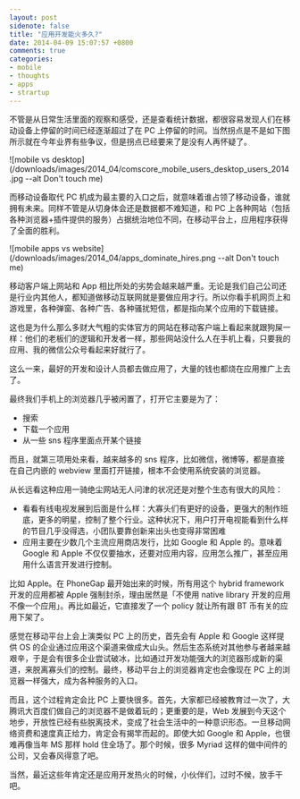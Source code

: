 ```yaml
---
layout: post
sidenote: false
title: "应用开发能火多久?"
date: 2014-04-09 15:07:57 +0800
comments: true
categories:
- mobile
- thoughts
- apps
- strartup
---
```


不管是从日常生活里面的观察和感受，还是查看统计数据，都很容易发现人们在移动设备上停留的时间已经逐渐超过了在 PC 上停留的时间。当然拐点是不是如下图所示就在今年业界有些争议，但是拐点已经要来了是没有人再怀疑了。


![mobile vs desktop](/downloads/images/2014_04/comscore_mobile_users_desktop_users_2014.jpg --alt Don't touch me)


而移动设备取代 PC 机成为最主要的入口之后，就意味着谁占领了移动设备，谁就拥有未来。同样不管是从切身体会还是数据都不难知道，和 PC 上各种网站（包括各种浏览器+插件提供的服务）占据统治地位不同，在移动平台上，应用程序获得了全面的胜利。


![mobile apps vs website](/downloads/images/2014_04/apps_dominate_hires.png --alt Don't touch me)

移动客户端上网站和 App 相比所处的劣势会越来越严重。无论是我们自己公司还是行业内其他人，都知道做移动互联网就是要做应用才行。所以你看手机网页上和游戏里，各种弹窗、各种广告、各种骚扰短信，都是指向某个应用的下载链接。

这也是为什么那么多财大气粗的实体官方的网站在移动客户端上看起来就跟狗屎一样：他们的老板们的逻辑和开发者一样，那些网站没什么人在手机上看，只要我的应用、我的微信公众号看起来好就行了。

这么一来，最好的开发和设计人员都去做应用了，大量的钱也都烧在应用推广上去了。

最终我们手机上的浏览器几乎被闲置了，打开它主要是为了：

* 搜索
* 下载一个应用
* 从一些 sns 程序里面点开某个链接

而且，就第三项用处来看，越来越多的 sns 程序，比如微信，微博等，都是直接在自己内嵌的 webview 里面打开链接，根本不会使用系统安装的浏览器。

从长远看这种应用一骑绝尘网站无人问津的状况还是对整个生态有很大的风险：

* 看看有线电视发展到后面是什么样：大寡头们有更好的设备，更强大的制作班底，更多的明星，控制了整个行业。这种状况下，用户打开电视能看到什么样的节目几乎没得选，小团队要靠创新来出头也变得非常困难
* 应用主要在少数几个主流应用商店发行，比如 Google 和 Apple 的。意味着 Google 和 Apple 不仅仅要抽水，还要对应用内容，应用怎么推广，甚至应用用什么语言开发进行控制。

比如 Apple。在 PhoneGap 最开始出来的时候，所有用这个 hybrid framework 开发的应用都被 Apple 强制封杀，理由居然是「不使用 native library 开发的应用不像一个应用」。再比如最近，它直接发了一个 policy 就让所有跟 BT 币有关的应用下架了。

感觉在移动平台上会上演类似 PC 上的历史，首先会有 Apple 和 Google 这样提供 OS 的企业通过应用这个渠道来做成大山头。然后生态系统对其他参与者越来越艰辛，于是会有很多企业尝试破冰，比如通过开发功能强大的浏览器形成新的渠道，来脱离寡头们的控制。最终，移动平台上的浏览器肯定也会像现在 PC 上的浏览器一样强大，成为各种服务的入口。

而且，这个过程肯定会比 PC 上要快很多。首先，大家都已经被教育过一次了，大腾讯大百度们做自己的浏览器不是做着玩的；更重要的是，Web 发展到今天这个地步，开放性已经有些脱离技术，变成了社会生活中的一种意识形态。一旦移动网络资费和速度真正给力，肯定会有揭竿而起的。即使大如 Google 和 Apple，也很难再像当年 MS 那样 hold 住全场了。那个时候，很多 Myriad 这样的做中间件的公司，又会春风得意了吧。

当然，最近这些年肯定还是应用开发热火的时候，小伙伴们，过时不候，放手干吧。


